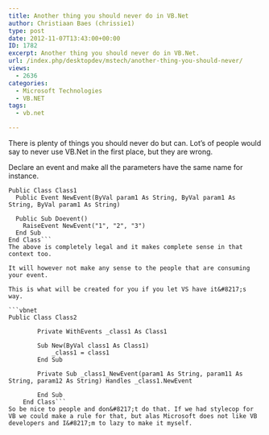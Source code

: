 ```yaml
---
title: Another thing you should never do in VB.Net
author: Christiaan Baes (chrissie1)
type: post
date: 2012-11-07T13:43:00+00:00
ID: 1782
excerpt: Another thing you should never do in VB.Net.
url: /index.php/desktopdev/mstech/another-thing-you-should-never/
views:
  - 2636
categories:
  - Microsoft Technologies
  - VB.NET
tags:
  - vb.net

---
```

There is plenty of things you should never do but can. Lot&#8217;s of people would say to never use VB.Net in the first place, but they are wrong.

Declare an event and make all the parameters have the same name for instance.

```vbnet
Public Class Class1
  Public Event NewEvent(ByVal param1 As String, ByVal param1 As String, ByVal param1 As String)

  Public Sub Doevent()
    RaiseEvent NewEvent("1", "2", "3")
  End Sub
End Class```
The above is completely legal and it makes complete sense in that context too. 

It will however not make any sense to the people that are consuming your event.

This is what will be created for you if you let VS have it&#8217;s way.

```vbnet
Public Class Class2

        Private WithEvents _class1 As Class1

        Sub New(ByVal class1 As Class1)
            _class1 = class1
        End Sub
        
        Private Sub _class1_NewEvent(param1 As String, param11 As String, param12 As String) Handles _class1.NewEvent

        End Sub
    End Class```
So be nice to people and don&#8217;t do that. If we had stylecop for VB we could make a rule for that, but alas Microsoft does not like VB developers and I&#8217;m to lazy to make it myself.